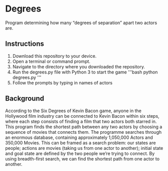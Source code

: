 # Degrees
Program determining how many “degrees of separation” apart two actors are.

## Instructions
1. Download this repository to your device.
2. Open a terminal or command prompt.
3. Navigate to the directory where you downloaded the repository.
4. Run the degrees.py file with Python 3 to start the game
'''bash
python degrees.py
'''
6. Follow the prompts by typing in names of actors 

## Background
According to the Six Degrees of Kevin Bacon game, anyone in the Hollywood film industry can be connected to Kevin Bacon within six steps, where each step consists of finding a film that two actors both starred in.
This program finds the shortest path between any two actors by choosing a sequence of movies that connects them. The programme searches through an enormous database, containing approximately 1,050,000 Actors and 350,000 Movies.
This can be framed as a search problem: our states are people; actions are movies (taking us from one actor to another); initial state and goal state are defined by the two people we’re trying to connect. By using breadth-first search, we can find the shortest path from one actor to another.
